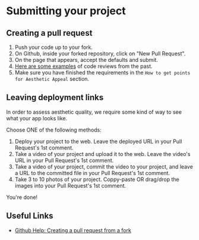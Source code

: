 # Submitting your project

## Creating a pull request

<!-- Prerequisite: it is assumed that you have [forked the project repo and cloned your own forked copy](how-to/clone-and-fork). -->

1. Push your code up to your fork.
1. On Github, inside your forked repository, click on "New Pull Request".
1. On the page that appears, accept the defaults and submit.
1. [Here are some examples](https://github.com/MintbeanHackathons/ResumeBuilder/pulls) of code reviews from the past.
1. Make sure you have finished the requirements in the `How to get points for Aesthetic Appeal` section.


## Leaving deployment links

In order to assess aesthetic quality, we require some kind of way to see what your app looks like.

Choose ONE of the following methods:

1. Deploy your project to the web. Leave the deployed URL in your Pull Request's 1st comment.
1. Take a video of your project and upload it to the web. Leave the video's URL in your Pull Request's 1st comment.
1. Take a video of your project, commit the video to your project, and leave a URL to the committed file in your Pull Request's 1st comment.
1. Take 3 to 10 photos of your project. Coppy-paste OR drag/drop the images into your Pull Request's 1st comment.

You're done!

<!-- Next, read [how to perform a code review](how-to/perform-a-code-review) -->

## Useful Links

* [Github Help: Creating a pull request from a fork](https://help.github.com/en/github/collaborating-with-issues-and-pull-requests/creating-a-pull-request-from-a-fork)
